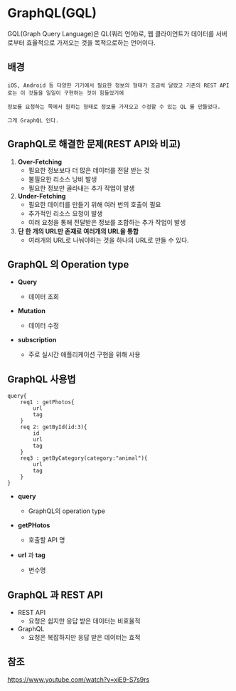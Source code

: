 # GraphQL(GQL)

GQL(Graph Query Language)은 QL(쿼리 언어)로, 웹 클라이언트가 데이터를 서버로부터 효율적으로 가져오는 것을 목적으로하는 언어이다.

## 배경
    iOS, Android 등 다양한 기기에서 필요한 정보의 형태가 조금씩 달랐고 기존의 REST API로는 이 것들을 일일이 구현하는 것이 힘들었기에
    
    정보를 요청하는 쪽에서 원하는 형태로 정보를 가져오고 수정할 수 있는 QL 를 만들었다.
    
    그게 GraphQL 인다.
    
    
## GraphQL로 해결한 문제(REST API와 비교)
1. **Over-Fetching**
    + 필요한 정보보다 더 많은 데이터를 전달 받는 것
    + 불필요한 리소스 낭비 발생
    + 필요한 정보만 골라내는 추가 작업이 발생
2. **Under-Fetching**
    + 필요한 데이터를 만들기 위해 여러 번의 호출이 필요
    + 추가적인 리소스 요청이 발생
    + 여러 요청을 통해 전달받은 정보를 조합하는 추가 작업이 발생
3. **단 한 개의 URL만 존재로 여러개의 URL을 통합**
    + 여러개의 URL로 나눠야하는 것을 하나의 URL로 만들 수 있다.

## GraphQL 의 Operation type
- **Query**
    + 데이터 조회

- **Mutation**
    + 데이터 수정

- **subscription**
    + 주로 실시간 애플리케이션 구현을 위해 사용


## GraphQL 사용법
```GQL
query{
    req1 : getPhotos{
        url
        tag
    }
    req 2: getById(id:3){
        id
        url
        tag
    }
    req3 : getByCategory(category:"animal"){
        url
        tag
    }
}
```
+ **query**
    + GraphQL의 operation type

+ **getPHotos**
    + 호출할 API 명

+ **url** 과 **tag**
    + 변수명


## GraphQL 과 REST API
+ REST API
    + 요청은 쉽지만 응답 받은 데이터는 비효율적
+ GraphQL
    + 요청은 복잡하지만 응답 받은 데이터는 효적




## 참조

https://www.youtube.com/watch?v=xiE9-S7s9rs
